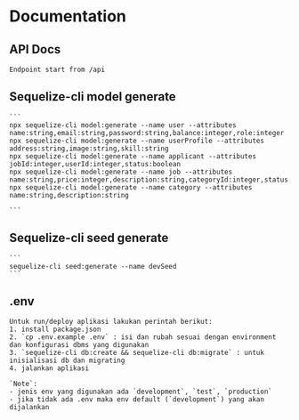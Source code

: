 # Documentation

## API Docs
    Endpoint start from /api

## Sequelize-cli model generate
    ```
    npx sequelize-cli model:generate --name user --attributes name:string,email:string,password:string,balance:integer,role:integer
    npx sequelize-cli model:generate --name userProfile --attributes address:string,image:string,skill:string
    npx sequelize-cli model:generate --name applicant --attributes jobId:integer,userId:integer,status:boolean
    npx sequelize-cli model:generate --name job --attributes name:string,price:integer,description:string,categoryId:integer,status:boolean,file:string,dueDate:date
    npx sequelize-cli model:generate --name category --attributes name:string,description:string

    ```

## Sequelize-cli seed generate
    ```
    sequelize-cli seed:generate --name devSeed
    ```

## .env
    Untuk run/deploy aplikasi lakukan perintah berikut:
    1. install package.json
    2. `cp .env.example .env` : isi dan rubah sesuai dengan environment dan konfigurasi dbms yang digunakan
    3. `sequelize-cli db:create && sequelize-cli db:migrate` : untuk inisialisasi db dan migrating
    4. jalankan aplikasi
    
    `Note`: 
    - jenis env yang digunakan ada `development`, `test`, `production`
    - jika tidak ada .env maka env default (`development`) yang akan dijalankan